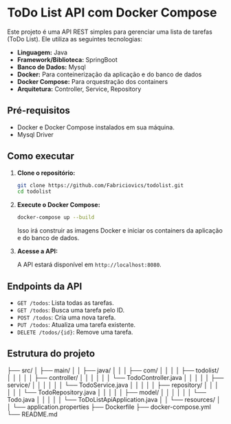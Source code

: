 # ToDo List API com Docker Compose

Este projeto é uma API REST simples para gerenciar uma lista de tarefas (ToDo List). Ele utiliza as seguintes tecnologias:

* **Linguagem:** Java
* **Framework/Biblioteca:** SpringBoot
* **Banco de Dados:** Mysql
* **Docker:** Para conteinerização da aplicação e do banco de dados
* **Docker Compose:** Para orquestração dos containers
* **Arquitetura:** Controller, Service, Repository

## Pré-requisitos

* Docker e Docker Compose instalados em sua máquina.
* Mysql Driver

## Como executar

1.  **Clone o repositório:**

    ```bash
    git clone https://github.com/Fabriciovics/todolist.git
    cd todolist
    ```

2.  **Execute o Docker Compose:**

    ```bash
    docker-compose up --build
    ```

    Isso irá construir as imagens Docker e iniciar os containers da aplicação e do banco de dados.

3.  **Acesse a API:**

    A API estará disponível em `http://localhost:8080`.

## Endpoints da API

* `GET /todos`: Lista todas as tarefas.
* `GET /todos`: Busca uma tarefa pelo ID.
* `POST /todos`: Cria uma nova tarefa.
* `PUT /todos`: Atualiza uma tarefa existente.
* `DELETE /todos/{id}`: Remove uma tarefa.

## Estrutura do projeto

├── src/
│   ├── main/
│   │   ├── java/
│   │   │   ├── com/
│   │   │   │   ├── todolist/
│   │   │   │   │   ├── controller/
│   │   │   │   │   │   └── TodoController.java
│   │   │   │   │   ├── service/
│   │   │   │   │   │   └── TodoService.java
│   │   │   │   │   ├── repository/
│   │   │   │   │   │   └── TodoRepository.java
│   │   │   │   │   ├── model/
│   │   │   │   │   │   └── Todo.java
│   │   │   │   │   └── ToDoListApiApplication.java
│   │   └── resources/
│   │       └── application.properties
├── Dockerfile
├── docker-compose.yml
└── README.md
